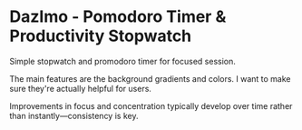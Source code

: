 # DazImo - Pomodoro Timer & Productivity Stopwatch

Simple stopwatch and promodoro timer for focused session.

The main features are the background gradients and colors. I want to make sure they're actually helpful for users.

Improvements in focus and concentration typically develop over time rather than instantly—consistency is key.
